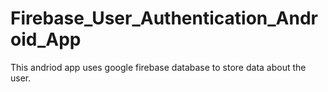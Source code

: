# Firebase_User_Authentication_Android_App
This andriod app uses google firebase database to store data about the user. 
